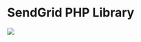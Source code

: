 # SendGrid PHP Library

![](https://github.com/xedi/library-php-sendgrid/workflows/Code%20Quality/badge.svg)
